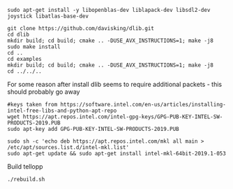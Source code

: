 ```
sudo apt-get install -y libopenblas-dev liblapack-dev libsdl2-dev joystick libatlas-base-dev
```

```
git clone https://github.com/davisking/dlib.git
cd dlib
mkdir build; cd build; cmake .. -DUSE_AVX_INSTRUCTIONS=1; make -j8
sudo make install
cd ..
cd examples
mkdir build; cd build; cmake .. -DUSE_AVX_INSTRUCTIONS=1; make -j8
cd ../../..
```

For some reason after install dlib seems to require additional packets - this should probably go away
```
#keys taken from https://software.intel.com/en-us/articles/installing-intel-free-libs-and-python-apt-repo
wget https://apt.repos.intel.com/intel-gpg-keys/GPG-PUB-KEY-INTEL-SW-PRODUCTS-2019.PUB
sudo apt-key add GPG-PUB-KEY-INTEL-SW-PRODUCTS-2019.PUB

sudo sh -c 'echo deb https://apt.repos.intel.com/mkl all main > /etc/apt/sources.list.d/intel-mkl.list'
sudo apt-get update && sudo apt-get install intel-mkl-64bit-2019.1-053
```

Build tellopp
```
./rebuild.sh
```










